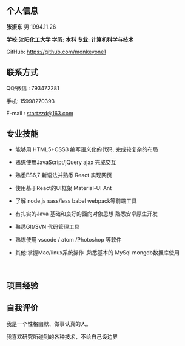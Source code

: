 ## 个人信息

  **张振东**   男  1994.11.26       

 **学校:沈阳化工大学  学历: 本科    专业: 计算机科学与技术**

GitHub: https://github.com/monkeyone1

##  联系方式

QQ/微信 : 793472281

手机: 15998270393	

 E-mail : startzzd@163.com

## 专业技能

- 能够用 HTML5+CSS3 编写语义化的代码, 完成较复杂的布局

- 熟练使用JavaScript/jQuery  ajax 完成交互

- 熟悉ES6,7 新语法并熟悉 React 实现网页

- 使用基于React的UI框架 Material-UI Ant

- 了解 node.js  sass/less  babel  webpack等前端工具

- 有扎实的Java 基础和良好的面向对象思想 熟悉安卓原生开发

- 熟悉GIt/SVN 代码管理工具

- 熟练使用  vscode / atom /Photoshop 等软件

- 其他:掌握Mac/linux系统操作 ,熟悉基本的 MySql mongdb数据库使用

  ​

## 项目经验



##  自我评价

 我是一个性格幽默、做事认真的人。

 我喜欢研究所碰到的各种技术，不给自己设边界







